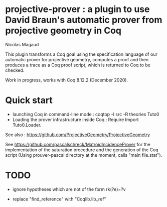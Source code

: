 # projective-prover : a plugin to use David Braun's automatic prover from projective geometry in Coq

Nicolas Magaud

This plugin transforms a Coq goal using the specification language of our automatic prover for projective geometry, computes a proof and then produces a trace as a Coq proof script, which is returned to Coq to be checked.

Work in progress, works with Coq 8.12.2 (December 2020).

# Quick start
- launching Coq in command-line mode : coqtop -I src -R theories Tuto0
- Loading the prover infrastructure inside Coq : Require Import Tuto0.Loader.

See also : https://github.com/ProjectiveGeometry/ProjectiveGeometry


See https://github.com/pascalschreck/MatroidIncidenceProver for the implementation of the saturation procedure and the generation of the Coq script (Using prouver-pascal directory at the moment, calls "main file.stat").

# TODO
- ignore hypotheses which are not of the form rk(?e)=?v

- replace "find_reference" with "Coqlib.lib_ref"
